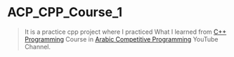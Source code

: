 # ACP_CPP_Course_1

> It is a practice cpp project where I practiced What I learned from [C++ Programming](https://www.youtube.com/playlist?list=PLPt2dINI2MIZPFq6HyUB1Uhxdh1UDnZMS) Course in [Arabic Competitive Programming](https://www.youtube.com/channel/UC8OxKsmAyrGAfBiluhpLkbA) YouTube Channel.
